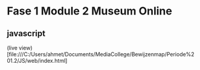 # Fase 1 Module 2 Museum Online
## javascript

(live view)[file:///C:/Users/ahmet/Documents/MediaCollege/Bewijzenmap/Periode%201.2/JS/web/index.html]